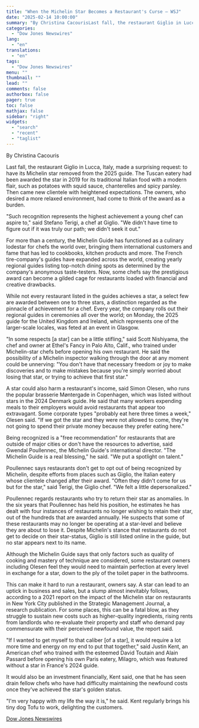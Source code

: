 ```yaml
---
title: "When the Michelin Star Becomes a Restaurant's Curse — WSJ"
date: "2025-02-14 10:00:00"
summary: "By Christina CacourisLast fall, the restaurant Giglio in Lucca, Italy, made a surprising request: to have its Michelin star removed from the 2025 guide. The Tuscan eatery had been awarded the star in 2019 for its traditional Italian food with a modern flair, such as potatoes with squid sauce, chanterelles..."
categories:
  - "Dow Jones Newswires"
lang:
  - "en"
translations:
  - "en"
tags:
  - "Dow Jones Newswires"
menu: ""
thumbnail: ""
lead: ""
comments: false
authorbox: false
pager: true
toc: false
mathjax: false
sidebar: "right"
widgets:
  - "search"
  - "recent"
  - "taglist"
---
```


By Christina Cacouris

Last fall, the restaurant Giglio in Lucca, Italy, made a surprising request: to have its Michelin star removed from the 2025 guide. The Tuscan eatery had been awarded the star in 2019 for its traditional Italian food with a modern flair, such as potatoes with squid sauce, chanterelles and spicy parsley. Then came new clientele with heightened expectations. The owners, who desired a more relaxed environment, had come to think of the award as a burden.

"Such recognition represents the highest achievement a young chef can aspire to," said Stefano Terigi, a chef at Giglio. "We didn't have time to figure out if it was truly our path; we didn't seek it out."

For more than a century, the Michelin Guide has functioned as a culinary lodestar for chefs the world over, bringing them international customers and fame that has led to cookbooks, kitchen products and more. The French tire-company's guides have expanded across the world, creating yearly regional guides listing top-notch dining spots as determined by the company's anonymous taste-testers. Now, some chefs say the prestigious award can become a gilded cage for restaurants loaded with financial and creative drawbacks.

While not every restaurant listed in the guides achieves a star, a select few are awarded between one to three stars, a distinction regarded as the pinnacle of achievement for a chef. Every year, the company rolls out their regional guides in ceremonies all over the world; on Monday, the 2025 guide for the United Kingdom and Ireland, which represents one of the larger-scale locales, was feted at an event in Glasgow.

"In some respects [a star] can be a little stifling," said Scott Nishiyama, the chef and owner at Ethel's Fancy in Palo Alto, Calif., who trained under Michelin-star chefs before opening his own restaurant. He said the possibility of a Michelin inspector walking through the door at any moment could be unnerving: "You don't have that necessary freedom or joy to make discoveries and to make mistakes because you're simply worried about losing that star, or trying to achieve that first star."

A star could also harm a restaurant's income, said Simon Olesen, who runs the popular brasserie Møntergade in Copenhagen, which was listed without stars in the 2024 Denmark guide. He said that many workers expending meals to their employers would avoid restaurants that appear too extravagant. Some corporate types "probably eat here three times a week," Olesen said. "If we got the star and they were not allowed to come, they're not going to spend their private money because they prefer eating here."

Being recognized is a "free recommendation" for restaurants that are outside of major cities or don't have the resources to advertise, said Gwendal Poullennec, the Michelin Guide's international director. "The Michelin Guide is a real blessing," he said. "We put a spotlight on talent."

Poullennec says restaurants don't get to opt out of being recognized by Michelin, despite efforts from places such as Giglio, the Italian eatery whose clientele changed after their award. "Often they didn't come for us but for the star," said Terigi, the Giglio chef. "We felt a little depersonalized."

Poullennec regards restaurants who try to return their star as anomalies. In the six years that Poullennec has held his position, he estimates he has dealt with four instances of restaurants no longer wishing to retain their star, out of the hundreds that are awarded annually. He suspects that some of these restaurants may no longer be operating at a star-level and believe they are about to lose it. Despite Michelin's stance that restaurants do not get to decide on their star-status, Giglio is still listed online in the guide, but no star appears next to its name.

Although the Michelin Guide says that only factors such as quality of cooking and mastery of technique are considered, some restaurant owners including Olesen feel they would need to maintain perfection at every level in exchange for a star, down to the ply of the toilet paper in the bathrooms.

This can make it hard to run a restaurant, owners say. A star can lead to an uptick in business and sales, but a slump almost inevitably follows, according to a 2021 report on the impact of the Michelin star on restaurants in New York City published in the Strategic Management Journal, a research publication. For some places, this can be a fatal blow, as they struggle to sustain new costs such as higher-quality ingredients, rising rents from landlords who re-evaluate their property and staff who demand pay commensurate with their perceived newfound value, the report said.

"If I wanted to get myself to that caliber [of a star], it would require a lot more time and energy on my end to put that together," said Justin Kent, an American chef who trained with the esteemed David Toutain and Alain Passard before opening his own Paris eatery, Milagro, which was featured without a star in France's 2024 guide.

It would also be an investment financially, Kent said, one that he has seen drain fellow chefs who have had difficulty maintaining the newfound costs once they've achieved the star's golden status.

"I'm very happy with my life the way it is," he said. Kent regularly brings his tiny dog Tofu to work, delighting the customers.

[Dow Jones Newswires](https://www.tradingview.com/news/DJN_DN20250213018135:0/)
